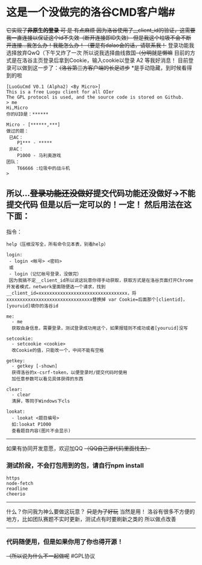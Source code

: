 # 这是一个没做完的洛谷CMD客户端#
~~它实现了**非原生的登录**
可 是
有点麻烦
因为洛谷使用了__client_id的验证，这需要我一直连接以保证这个id不失效（断开连接即ID失效）
但是我这个垃圾不会不断开连接...我怎么办！我能怎么办！（要是有dalao会的话，请联系我！~~
登录功能我选择放弃QwQ（下午又炸了一次
所以说我选择曲线救国~~（分明就是懒嘛~~
目前的方式是在洛谷主页登录后拿到Cookie，输入cookie以登录
A2 等我好消息！
目前登录可以做到这一步了：~~（洛谷第三方客户端的长足进步~~
*是手动隐藏，到时候看得到的啦
```
[LuoGuCmd V0.1 (Alpha2) <By Micro>]
This is a free Luogu client for all OIer
The GPL protocol is used, and the source code is stored on Github.
> me
Hi,Micro
你的UID是：******

Micro - [******,***]
做过的题：
 已AC：
    P1*** - *****
 非AC：
    P1000 - 马利奥游戏
团队：
    T66666 :垃圾中的战斗机
> 

```
所以...~~登录功能还没做好~~提交代码功能还没做好->不能提交代码
但是以后一定可以的！一定！
然后用法在这下面：
-------------------------------------------------------
指令：
```
help（压根没写全，所有命令见本表，别看help）
```
```
login:
 - login <帐号> <密码>
 或
 - login（记忆帐号登录，没做完）
 因为我搞不定__client_id所以说这玩意你得手动获取，获取方式是在洛谷页面打开Chrome开发者模式，network里面随便选一个请求，找到__client_id=xxxxxxxxxxxxxxxxxxxxxxxxxxxxxxxxx，将xxxxxxxxxxxxxxxxxxxxxxxxxxxxxxxx替换掉 var Cookie=后面那个[clientid]，[youruid]填你的洛谷id
```
```
me:
  - me
  获取自身信息，需要登录，测试登录成功用这个，如果报错则不成功或者[youruid]没写
```
```
setcookie:
  - setcookie <cookie>
  改Cookie的值，只能改一个，中间不能有空格
```
```
getkey:
  - getkey [-shown]
  获得洛谷的x-csrf-token，以便登录时/提交代码时使用
  加任意参数可以看见具体获得的东西
  ```
```
clear:
  - clear
  清屏，等同于Windows下cls
  ```
```
lookat:
  - lookat <题目编号>
  如:lookat P1000
  查看题目内容(图片不会显示)
  ```

-------------------------------------------------------


如果有协同开发意愿，欢迎加QQ
~~（QQ自己源代码里面找去）~~
### 测试阶段，不会打包用到的包，请自行npm install
```
https
node-fetch
readline
cheerio
```
-------------------------------------------------------

什么？你问我为神么要做这玩意？
~~只是为了好玩~~
当然是用！
洛谷有很多不方便的地方，比如团队赛题不实时更新，测试点有时要刷新之类的
所以做点改善

--------------------------------------------------------

### 代码随便用，但是如果你用了你也得开源！
~~（所以说为什么不一起做呢~~
#GPL协议
